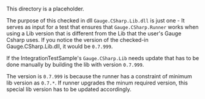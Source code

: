 This directory is a placeholder.

The purpose of this checked in dll `Gauge.CSharp.Lib.dll` is just one -
It serves as input for a test that ensures that `Gauge.CSharp.Runner` works
when using a Lib version that is different from the Lib that the user's Gauge Csharp uses.
If you notice the version of the checked-in Gauge.CSharp.Lib.dll, it would be `0.7.999`.

If the IntegrationTestSample's `Gauge.CSharp.Lib` needs update that has to be done manually
by building the lib with version `0.7.999`.

The version is `0.7.999` is because the runner has a constraint of minimum lib version as `0.7.*`.
If runner upgrades the minum required version, this special lib version has to be updated accordingly.
